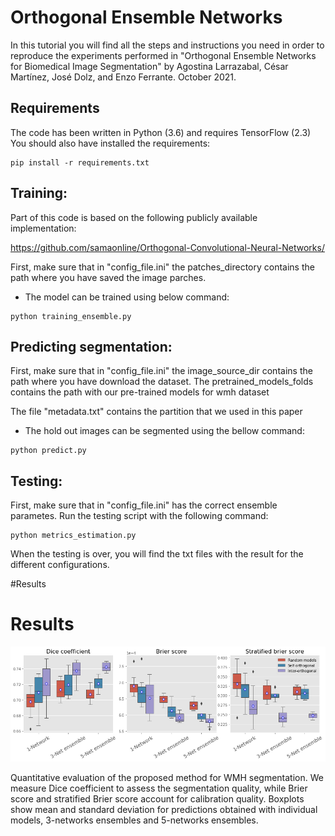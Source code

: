 # Orthogonal Ensemble Networks
In this tutorial you will find all the steps and instructions you need in order to reproduce the experiments performed in "Orthogonal Ensemble Networks for Biomedical Image Segmentation" by Agostina Larrazabal, César Martínez, José Dolz, and Enzo Ferrante. October 2021.

## Requirements
The code has been written in Python (3.6) and requires TensorFlow (2.3)
You should also have installed the requirements:

```
pip install -r requirements.txt
```

## Training:

Part of this code is based on the following publicly available implementation: 

https://github.com/samaonline/Orthogonal-Convolutional-Neural-Networks/

First, make sure that in "config_file.ini" the patches_directory contains the path where you have saved the image parches.

- The model can be trained using below command:

```
python training_ensemble.py
```

  
## Predicting segmentation:

First, make sure that in "config_file.ini" the image_source_dir contains the path where you have download the dataset.
The pretrained_models_folds contains the path with our pre-trained models for wmh dataset

The file "metadata.txt" contains the partition that we used in this paper

 - The hold out images can be segmented using the bellow command:
 
 ```
python predict.py
```



## Testing:

First, make sure that in "config_file.ini" has the correct ensemble parametes.
Run the testing script with the following command:

```
python metrics_estimation.py
```

  
When the testing is over, you will find the txt files with the result for the different configurations. 

#Results

# Results



<img src="images/WMH_results.png" width="800">

Quantitative evaluation of the proposed method for WMH segmentation. We measure Dice coefficient to assess the segmentation quality, while Brier score and stratified Brier score account for calibration quality. Boxplots show mean and standard deviation for predictions obtained with individual models, 3-networks ensembles and 5-networks ensembles.

